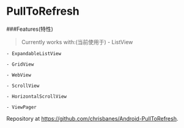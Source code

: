 # PullToRefresh

###Features(特性)

>Currently works with:(当前使用于)
    - ListView
    
    - ExpandableListView
    
    - GridView
    
    - WebView
    
    - ScrollView
    
    - HorizontalScrollView
    
    - ViewPager
Repository at https://github.com/chrisbanes/Android-PullToRefresh.
